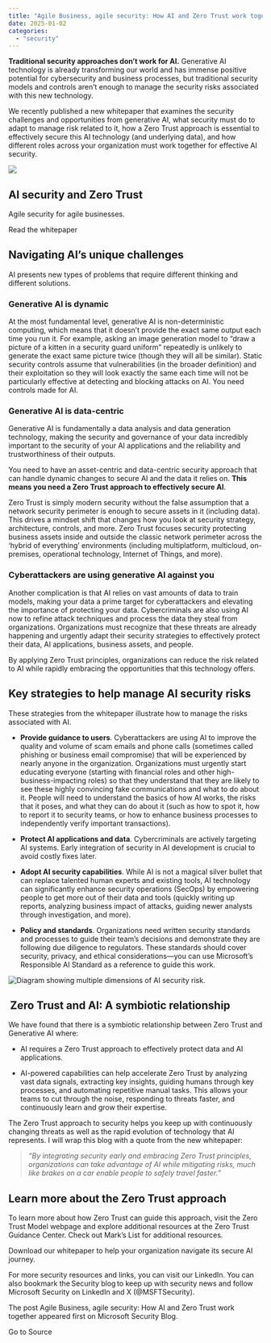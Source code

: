 ```yaml
---
title: "Agile Business, agile security: How AI and Zero Trust work together"
date: 2025-01-02
categories: 
  - "security"
---
```


**Traditional security approaches don’t work for AI.** Generative AI technology is already transforming our world and has immense positive potential for cybersecurity and business processes, but traditional security models and controls aren’t enough to manage the security risks associated with this new technology.   

We recently published a new whitepaper that examines the security challenges and opportunities from generative AI, what security must do to adapt to manage risk related to it, how a Zero Trust approach is essential to effectively secure this AI technology (and underlying data), and how different roles across your organization must work together for effective AI security.  

![](https://www.microsoft.com/en-us/security/blog/wp-content/uploads/2024/12/4.17-cta.png)

## AI security and Zero Trust

Agile security for agile businesses.

Read the whitepaper

## Navigating AI’s unique challenges  

AI presents new types of problems that require different thinking and different solutions.

### Generative AI is dynamic

At the most fundamental level, generative AI is non-deterministic computing, which means that it doesn’t provide the exact same output each time you run it. For example, asking an image generation model to “draw a picture of a kitten in a security guard uniform” repeatedly is unlikely to generate the exact same picture twice (though they will all be similar). Static security controls assume that vulnerabilities (in the broader definition) and their exploitation so they will look exactly the same each time will not be particularly effective at detecting and blocking attacks on AI. You need controls made for AI. 

### Generative AI is data-centric

Generative AI is fundamentally a data analysis and data generation technology, making the security and governance of your data incredibly important to the security of your AI applications and the reliability and trustworthiness of their outputs.  

You need to have an asset-centric and data-centric security approach that can handle dynamic changes to secure AI and the data it relies on. **This means you need a Zero Trust approach to effectively secure AI**.  

Zero Trust is simply modern security without the false assumption that a network security perimeter is enough to secure assets in it (including data). This drives a mindset shift that changes how you look at security strategy, architecture, controls, and more. Zero Trust focuses security protecting business assets inside and outside the classic network perimeter across the ‘hybrid of everything’ environments (including multiplatform, multicloud, on-premises, operational technology, Internet of Things, and more). 

### Cyberattackers are using generative AI against you

Another complication is that AI relies on vast amounts of data to train models, making your data a prime target for cyberattackers and elevating the importance of protecting your data. Cybercriminals are also using AI now to refine attack techniques and process the data they steal from organizations. Organizations must recognize that these threats are already happening and urgently adapt their security strategies to effectively protect their data, AI applications, business assets, and people.  

By applying Zero Trust principles, organizations can reduce the risk related to AI while rapidly embracing the opportunities that this technology offers.

## Key strategies to help manage AI security risks  

These strategies from the whitepaper illustrate how to manage the risks associated with AI.  

- **Provide guidance to users**. Cyberattackers are using AI to improve the quality and volume of scam emails and phone calls (sometimes called phishing or business email compromise) that will be experienced by nearly anyone in the organization. Organizations must urgently start educating everyone (starting with financial roles and other high-business-impacting roles) so that they understand that they are likely to see these highly convincing fake communications and what to do about it. People will need to understand the basics of how AI works, the risks that it poses, and what they can do about it (such as how to spot it, how to report it to security teams, or how to enhance business processes to independently verify important transactions). 

- **Protect AI applications and data**. Cybercriminals are actively targeting AI systems. Early integration of security in AI development is crucial to avoid costly fixes later.  

- **Adopt AI security capabilities**. While AI is not a magical silver bullet that can replace talented human experts and existing tools, AI technology can significantly enhance security operations (SecOps) by empowering people to get more out of their data and tools (quickly writing up reports, analyzing business impact of attacks, guiding newer analysts through investigation, and more).  

- **Policy and standards**. Organizations need written security standards and processes to guide their team’s decisions and demonstrate they are following due diligence to regulators. These standards should cover security, privacy, and ethical considerations—you can use Microsoft’s Responsible AI Standard as a reference to guide this work.  

![Diagram showing multiple dimensions of AI security risk.](https://www.microsoft.com/en-us/security/blog/wp-content/uploads/2024/12/AI-Imperatives.webp)

##  Zero Trust and AI: A symbiotic relationship 

We have found that there is a symbiotic relationship between Zero Trust and Generative AI where: 

- AI requires a Zero Trust approach to effectively protect data and AI applications.  

- AI-powered capabilities can help accelerate Zero Trust by analyzing vast data signals, extracting key insights, guiding humans through key processes, and automating repetitive manual tasks. This allows your teams to cut through the noise, responding to threats faster, and continuously learn and grow their expertise.

The Zero Trust approach to security helps you keep up with continuously changing threats as well as the rapid evolution of technology that AI represents. I will wrap this blog with a quote from the new whitepaper:

> _“By integrating security early and embracing Zero Trust principles, organizations can take advantage of AI while mitigating risks, much like brakes on a car enable people to safely travel faster.”_

## Learn more about the Zero Trust approach

To learn more about how Zero Trust can guide this approach, visit the Zero Trust Model webpage and explore additional resources at the Zero Trust Guidance Center. Check out Mark’s List for additional resources.

Download our whitepaper to help your organization navigate its secure AI journey. 

For more security resources and links, you can visit our LinkedIn. You can also bookmark the Security blog to keep up with security news and follow Microsoft Security on LinkedIn and X (@MSFTSecurity).

The post Agile Business, agile security: How AI and Zero Trust work together appeared first on Microsoft Security Blog.

Go to Source
